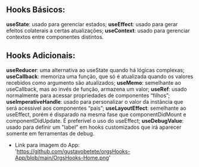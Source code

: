 ## Hooks Básicos:

**useState**: usado para gerenciar estados;
**useEffect**: usado para gerar efeitos colaterais a certas atualizações;
**useContext**: usado para gerenciar contextos entre componentes distintos.

## Hooks Adicionais:

**useReducer**: uma alternativa ao useState quando há lógicas complexas;
**useCallback**: memoriza uma função, que só é atualizada quando os valores recebidos como argumento são atualizados;
**useMemo**: semelhante ao useCallback, mas ao invés de função, armazena um valor;
**useRef**: usado normalmente para acessar propriedades de componentes “filhos”;
**useImperativeHandle**: usado para personalizar o valor da instância que será acessível aos componentes “pais”;
**useLayoutEffect**: semelhante ao useEffect, porém é disparado na mesma fase que componentDidMount e componentDidUpdate. É preferível o uso do useEffect;
**useDebugValue**: usado para definir um "label" em hooks customizados que irá aparecer somente em ferramentas de debug.

-   Link para imagem do App: 'https://github.com/gustavobetete/orgsHooks-App/blob/main/OrgsHooks-Home.png'
